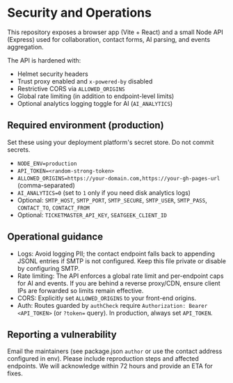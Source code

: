 # Security and Operations

This repository exposes a browser app (Vite + React) and a small Node API (Express) used for collaboration, contact forms, AI parsing, and events aggregation.

The API is hardened with:
- Helmet security headers
- Trust proxy enabled and `x-powered-by` disabled
- Restrictive CORS via `ALLOWED_ORIGINS`
- Global rate limiting (in addition to endpoint-level limits)
- Optional analytics logging toggle for AI (`AI_ANALYTICS`)

## Required environment (production)
Set these using your deployment platform's secret store. Do not commit secrets.

- `NODE_ENV=production`
- `API_TOKEN=<random-strong-token>`
- `ALLOWED_ORIGINS=https://your-domain.com,https://your-gh-pages-url`  (comma-separated)
- `AI_ANALYTICS=0`  (set to `1` only if you need disk analytics logs)
- Optional: `SMTP_HOST`, `SMTP_PORT`, `SMTP_SECURE`, `SMTP_USER`, `SMTP_PASS`, `CONTACT_TO`, `CONTACT_FROM`
- Optional: `TICKETMASTER_API_KEY`, `SEATGEEK_CLIENT_ID`

## Operational guidance
- Logs: Avoid logging PII; the contact endpoint falls back to appending JSONL entries if SMTP is not configured. Keep this file private or disable by configuring SMTP.
- Rate limiting: The API enforces a global rate limit and per-endpoint caps for AI and events. If you are behind a reverse proxy/CDN, ensure client IPs are forwarded so limits remain effective.
- CORS: Explicitly set `ALLOWED_ORIGINS` to your front-end origins.
- Auth: Routes guarded by `authCheck` require `Authorization: Bearer <API_TOKEN>` (or `?token=` query). In production, always set `API_TOKEN`.

## Reporting a vulnerability
Email the maintainers (see package.json `author` or use the contact address configured in env). Please include reproduction steps and affected endpoints. We will acknowledge within 72 hours and provide an ETA for fixes.
